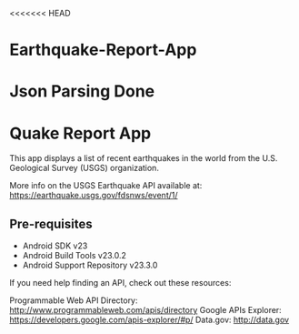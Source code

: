 <<<<<<< HEAD
# Earthquake-Report-App
Json Parsing Done
=======
Quake Report App
===================================

This app displays a list of recent earthquakes in the world
from the U.S. Geological Survey (USGS) organization.

More info on the USGS Earthquake API available at:
https://earthquake.usgs.gov/fdsnws/event/1/

Pre-requisites
--------------

- Android SDK v23
- Android Build Tools v23.0.2
- Android Support Repository v23.3.0

If you need help finding an API, check out these resources:

Programmable Web API Directory: http://www.programmableweb.com/apis/directory
Google APIs Explorer: https://developers.google.com/apis-explorer/#p/
Data.gov: http://data.gov


